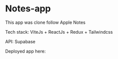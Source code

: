 # Notes-app

This app was clone follow Apple Notes

Tech stack: ViteJs + ReactJs + Redux + Tailwindcss

API: Supabase

Deployed app here:
